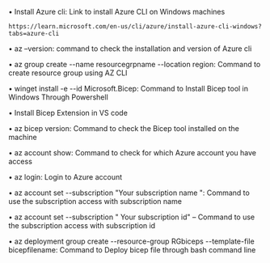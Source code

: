 •	Install Azure cli: Link to install Azure CLI on Windows machines

    https://learn.microsoft.com/en-us/cli/azure/install-azure-cli-windows?tabs=azure-cli

•	az –version: command to check the installation and version of Azure cli 

•	az group create --name resourcegrpname --location region: Command to create resource group using   AZ CLI

•	winget install -e --id Microsoft.Bicep: Command to Install Bicep tool in Windows Through Powershell 

•	Install Bicep Extension in VS code 

•	az bicep version: Command to check the Bicep tool installed on the machine 

•	az account show: Command to check for which Azure account you have access 

•	az login: Login to Azure account 

•	az account set --subscription "Your subscription name ": Command to use the subscription access with subscription name

•	az account set --subscription " Your subscription id" – Command to use the subscription access with subscription id

•	az deployment group create --resource-group RGbiceps --template-file bicepfilename: Command to Deploy bicep file through bash command line 

